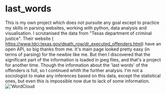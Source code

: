 # last_words
This is my own project which does not pursuite any goal except to practice my skills in parsing websites, working with python, data analysis and visualisation.
I scrutanised the data from "Texas department of criminal justice". Their website ( https://www.tdcj.texas.gov/death_row/dr_executed_offenders.html) have an open API, so big thanks from me. It's main page looked pretty easy (in terms of parsing) for the newbie like me. But then I discovered that the significant part of the information is loaded in jpeg files, and that's a project for another time. Though the information about the 'last words' of the offenders is full, so I continued whith the further analysis. 
I'm not a sociologist to make any inferences based on this data, except the statistical ones, but even this is impossible now due to lack of some information. 
!['WordCloud](C:/Users/Ольга/Wcld.png)
